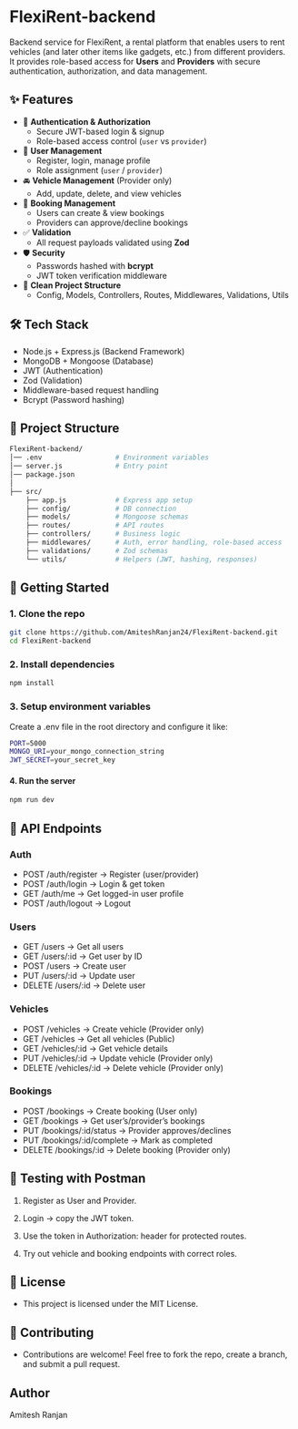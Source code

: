 # FlexiRent-backend

Backend service for FlexiRent, a rental platform that enables users to rent vehicles (and later other items like gadgets, etc.) from different providers.  
It provides role-based access for **Users** and **Providers** with secure authentication, authorization, and data management.

## ✨ Features

- 🔑 **Authentication & Authorization**
  - Secure JWT-based login & signup
  - Role-based access control (`user` vs `provider`)
- 👥 **User Management**
  - Register, login, manage profile
  - Role assignment (`user` / `provider`)
- 🚘 **Vehicle Management** (Provider only)
  - Add, update, delete, and view vehicles
- 📖 **Booking Management**
  - Users can create & view bookings
  - Providers can approve/decline bookings
- ✅ **Validation**
  - All request payloads validated using **Zod**
- 🛡️ **Security**
  - Passwords hashed with **bcrypt**
  - JWT token verification middleware
- 📂 **Clean Project Structure**
  - Config, Models, Controllers, Routes, Middlewares, Validations, Utils

## 🛠 Tech Stack

- Node.js + Express.js (Backend Framework)
- MongoDB + Mongoose (Database)
- JWT (Authentication)
- Zod (Validation)
- Middleware-based request handling
- Bcrypt (Password hashing)

## 📂 Project Structure

```bash
FlexiRent-backend/
│── .env                  # Environment variables
│── server.js             # Entry point
│── package.json
│
├── src/
    ├── app.js            # Express app setup
    ├── config/           # DB connection
    ├── models/           # Mongoose schemas
    ├── routes/           # API routes
    ├── controllers/      # Business logic
    ├── middlewares/      # Auth, error handling, role-based access
    ├── validations/      # Zod schemas
    └── utils/            # Helpers (JWT, hashing, responses)
```

## 🚀 Getting Started

### 1. Clone the repo

```bash
git clone https://github.com/AmiteshRanjan24/FlexiRent-backend.git
cd FlexiRent-backend
```

### 2. Install dependencies

```bash
npm install
```

### 3. Setup environment variables

Create a .env file in the root directory and configure it like:

```bash
PORT=5000
MONGO_URI=your_mongo_connection_string
JWT_SECRET=your_secret_key
```

#### 4. Run the server

```bash
npm run dev
```

## 📌 API Endpoints

### Auth

- POST /auth/register → Register (user/provider)
- POST /auth/login → Login & get token
- GET /auth/me → Get logged-in user profile
- POST /auth/logout → Logout

### Users

- GET /users → Get all users
- GET /users/:id → Get user by ID
- POST /users → Create user
- PUT /users/:id → Update user
- DELETE /users/:id → Delete user

### Vehicles

- POST /vehicles → Create vehicle (Provider only)
- GET /vehicles → Get all vehicles (Public)
- GET /vehicles/:id → Get vehicle details
- PUT /vehicles/:id → Update vehicle (Provider only)
- DELETE /vehicles/:id → Delete vehicle (Provider only)

### Bookings

- POST /bookings → Create booking (User only)
- GET /bookings → Get user’s/provider’s bookings
- PUT /bookings/:id/status → Provider approves/declines
- PUT /bookings/:id/complete → Mark as completed
- DELETE /bookings/:id → Delete booking (Provider only)

## 🧪 Testing with Postman

1. Register as User and Provider.
2. Login → copy the JWT token.

3. Use the token in Authorization: header for protected routes.

4. Try out vehicle and booking endpoints with correct roles.

## 📜 License

- This project is licensed under the MIT License.

## 🤝 Contributing

- Contributions are welcome! Feel free to fork the repo, create a branch, and submit a pull request.

## Author

Amitesh Ranjan

